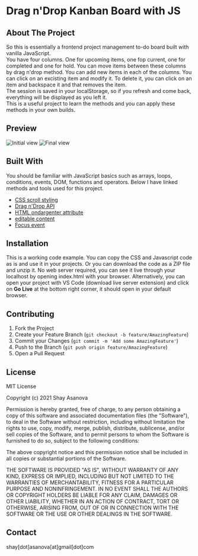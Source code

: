 # Drag n'Drop Kanban Board with JS

## About The Project

So this is essentially a frontend project management to-do board built with vanilla JavaScript. <br/>
You have four columns. One for upcoming items, one fop current, one for completed and one for hold. You can move items between these columns by drag n'drop method. You can add new items in each of the columns. You can click on an excisting item and modify it. To delete it, you can click on an item and backspace it and that removes the item.<br/>
The session is saved in your localStorage, so if you refresh and come back, everything will be displayed as you left it. <br/>
This is a useful project to learn the methods and you can apply these methods in your own builds.

## Preview

![Initial view](media/image1.gif)
![Final view](media/image2.gif)

## Built With <br/>

You should be familiar with JavaScript basics such as arrays, loops, conditions, events, DOM, functions and operators. Below I have linked methods and tools used for this project. <br/>

- [CSS scroll styling](https://css-tricks.com/the-current-state-of-styling-scrollbars/)
- [Drag n'Drop API](https://www.w3schools.com/html/html5_draganddrop.asp)
- [HTML ondargenter attribute](https://www.w3schools.com/tags/att_ondragenter.asp)
- [editable content](https://developer.mozilla.org/en-US/docs/Web/Guide/HTML/Editable_content)
- [Focus event](https://developer.mozilla.org/en-US/docs/Web/API/Element/focusout_event)

## Installation

This is a working code example.
You can copy the CSS and Javascript code as is and use it in your projects.
Or you can download the code as a ZIP file and unzip it. No web server required, you can see it live through your localhost by opening index.html with your browser. Alternatively, you can open your project with VS Code (download live server extension) and click on **Go Live** at the bottom right corner, it should open in your default browser.

## Contributing

1. Fork the Project
2. Create your Feature Branch (`git checkout -b feature/AmazingFeature`)
3. Commit your Changes (`git commit -m 'Add some AmazingFeature'`)
4. Push to the Branch (`git push origin feature/AmazingFeature`)
5. Open a Pull Request

## License

MIT License

Copyright (c) 2021 Shay Asanova

Permission is hereby granted, free of charge, to any person obtaining a copy
of this software and associated documentation files (the "Software"), to deal
in the Software without restriction, including without limitation the rights
to use, copy, modify, merge, publish, distribute, sublicense, and/or sell
copies of the Software, and to permit persons to whom the Software is
furnished to do so, subject to the following conditions:

The above copyright notice and this permission notice shall be included in all
copies or substantial portions of the Software.

THE SOFTWARE IS PROVIDED "AS IS", WITHOUT WARRANTY OF ANY KIND, EXPRESS OR
IMPLIED, INCLUDING BUT NOT LIMITED TO THE WARRANTIES OF MERCHANTABILITY,
FITNESS FOR A PARTICULAR PURPOSE AND NONINFRINGEMENT. IN NO EVENT SHALL THE
AUTHORS OR COPYRIGHT HOLDERS BE LIABLE FOR ANY CLAIM, DAMAGES OR OTHER
LIABILITY, WHETHER IN AN ACTION OF CONTRACT, TORT OR OTHERWISE, ARISING FROM,
OUT OF OR IN CONNECTION WITH THE SOFTWARE OR THE USE OR OTHER DEALINGS IN THE
SOFTWARE.

## Contact

shay[dot]asanova[at]gmail[dot]com
